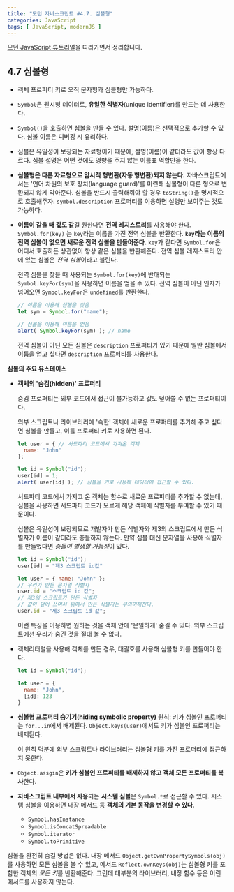 ```yaml
---
title: "모던 자바스크립트 #4.7. 심볼형"
categories: JavaScript
tags: [ JavaScript, modernJS ]
---
```


[모던 JavaScript 튜토리얼](https://ko.javascript.info/)을 따라가면서 정리합니다.

## 4.7 심볼형

- 객체 프로퍼티 키로 오직 문자형과 심볼형만 가능하다. 

- `Symbol`은 원시형 데이터로, **유일한 식별자**(unique identifier)를 만드는 데 사용한다.

- `Symbol()`을 호출하면 심볼을 만들 수 있다. 설명(이름)은 선택적으로 추가할 수 있다. 심볼 이름은 디버깅 시 유리하다.

- 심볼은 유일성이 보장되는 자료형이기 때문에, 설명(이름)이 같더라도 값이 항상 다르다. 심볼 설명은 어떤 것에도 영향을 주지 않는 이름표 역할만을 한다.

- **심볼형은 다른 자료형으로 암시적 형변환(자동 형변환)되지 않는다.** 자바스크립트에서는 '언어 차원의 보호 장치(language guard)'를 마련해 심볼형이 다른 형으로 변환되지 않게 막아준다. 심볼을 반드시 출력해줘야 할 경우 `toString()`을 명시적으로 호출해주자. `symbol.description` 프로퍼티를 이용하면 설명만 보여주는 것도 가능하다.

- **이름이 같을 때 값도 같**길 원한다면 **전역 레지스트리**를 사용해야 한다. `Symbol.for(key)` 는 `key`라는 이름을 가진 전역 심볼을 반환한다. **`key`라는 이름의 전역 심볼이 없으면 새로운 전역 심볼을 만들어준다.** `key`가 같다면 `Symbol.for`은 어디서 호출하든 상관없이 항상 같은 심볼을 반환해준다. 전역 심볼 레지스트리 안에 있는 심볼은 *전역 심볼*이라고 불린다. 

  전역 심볼을 찾을 때 사용되는 `Symbol.for(key)`에 반대되는 `Symbol.keyFor(sym)`을 사용하면 이름을 얻을 수 있다. 전역 심볼이 아닌 인자가 넘어오면 `Symbol.keyFor`은 `undefined`를 반환한다. 

  ```js
  // 이름을 이용해 심볼을 찾음
  let sym = Symbol.for("name");
  
  // 심볼을 이용해 이름을 얻음
  alert( Symbol.keyFor(sym) ); // name
  ```

  전역 심볼이 아닌 모든 심볼은 `description` 프로퍼티가 있기 때문에 일반 심볼에서 이름을 얻고 싶다면 `description` 프로퍼티를 사용한다. 

**심볼의 주요 유스테이스**

- **객체의 '숨김(hidden)' 프로퍼티**

  숨김 프로퍼티는 외부 코드에서 접근이 불가능하고 값도 덮어쓸 수 없는 프로퍼티이다. 

  외부 스크립트나 라이브러리에 '속한' 객체에 새로운 프로퍼티를 추가해 주고 싶다면 심볼을 만들고, 이를 프로퍼티 키로 사용하면 된다. 

  ```js
  let user = { // 서드파티 코드에서 가져온 객체
    name: "John"
  };
  
  let id = Symbol("id");
  user[id] = 1;
  alert( user[id] ); // 심볼을 키로 사용해 데이터에 접근할 수 있다.
  ```

  서드파티 코드에서 가지고 온 객체는 함수로 새로운 프로퍼티를 추가할 수 없는데, 심볼을 사용하면 서드파티 코드가 모르게 해당 객체에 식별자를 부여할 수 있기 때문이다. 

  심볼은 유일성이 보장되므로 개발자가 만든 식별자와 제3의 스크립트에서 만든 식별자가 이름이 같더라도 충돌하지 않는다. 만약 심볼 대신 문자열을 사용해 식별자를 만들었다면 *충돌이 발생할 가능성*이 있다.

  ```js
  let id = Symbol("id");
  user[id] = "제3 스크립트 id값"
  ```

  ```js
  let user = { name: "John" };
  // 우리가 만든 문자열 식별자
  user.id = "스크립트 id 값";
  // 제3의 스크립트가 만든 식별자
  // 값이 덮어 쓰여서 위에서 만든 식별자는 무의미해진다.
  user.id = "제3 스크립트 id 값";
  ```

  이런 특징을 이용하면 원하는 것을 객체 안에 '은밀하게' 숨길 수 있다. 외부 스크립트에선 우리가 숨긴 것을 절대 볼 수 없다.

- 객체리터럴을 사용해 객체를 만든 경우, 대괄호를 사용해 심볼형 키를 만들어야 한다.

  ```js
  let id = Symbol("id");
  
  let user = {
    name: "John",
    [id]: 123
  }
  ```

- **심볼형 프로퍼티 숨기기(hiding symbolic property)** 원칙: 키가 심볼인 프로퍼티는 `for...in`에서 배제된다. `Object.keys(user)`에서도 키가 심볼인 프로퍼티는 배제된다.

  이 원칙 덕분에 외부 스크립트나 라이브러리는 심볼형 키를 가진 프로퍼티에 접근하지 못한다.

- `Object.assgin`은 **키가 심볼인 프로퍼티를 배제하지 않고 객체 모든 프로퍼티를 복사**한다. 

- **자바스크립트 내부에서 사용**되는 **시스템 심볼**은 `Symbol.*`로 접근할 수 있다. 시스템 심볼을 이용하면 내장 메서드 등 **객체의 기본 동작을 변경할 수 있다**. 

  - `Symbol.hasInstance`
  - `Symbol.isConcatSpreadable`
  - `Symbol.iterator`
  - `Symbol.toPrimitive`

심볼을 완전히 숨길 방법은 없다. 내장 메서드 `Object.getOwnPropertySymbols(obj)`를 사용하면 모든 심볼을 볼 수 있고, 메서드 `Reflect.ownKeys(obj)`는 심볼형 키를 포함한 객체의 *모든 키*를 반환해준다. 그런데 대부분의 라이브러리, 내장 함수 등은 이런 메서드를 사용하지 않는다. 